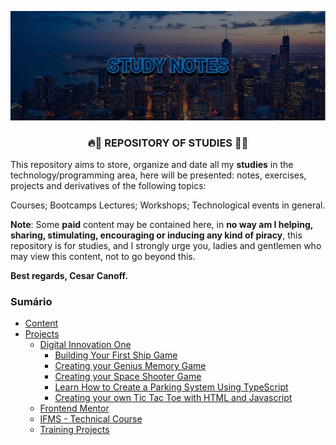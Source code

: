 ![HeroBanner]('./../images/HeroBanner.png)

<div align="center">
  <h3>🔥📘 REPOSITORY OF STUDIES 📘🔥</h3>
</div>

This repository aims to store, organize and date all my **studies** in the technology/programming area, here will be presented: notes, exercises, projects and derivatives of the following topics:

Courses;
Bootcamps
Lectures;
Workshops;
Technological events in general.

**Note**: Some **paid** content may be contained here, in **no way am I helping, sharing, stimulating, encouraging or inducing any kind of piracy**, this repository is for studies, and I strongly urge you, ladies and gentlemen who may view this content, not to go beyond this.

**Best regards, Cesar Canoff.**

### Sumário
- <a href="./content">Content</a>
- <a href="./projects">Projects</a>
  - <a href="./projects/digital-innovation-one">Digital Innovation One</a>
    - <a href="./projects/digital-innovation-one/building-your-first-ship-game">Building Your First Ship Game</a>
    - <a href="./projects/digital-innovation-one/creating-your-genius-memory-game">Creating your Genius Memory Game</a>
    - <a href="./projects/digital-innovation-one/creating-your-space-shooter-game">Creating your Space Shooter Game</a>
    - <a href="./projects/digital-innovation-one/learn-how-to-create-a-parking-system-using-typescript">Learn How to Create a Parking System Using TypeScript</a>
    - <a href="./projects/digital-innovation-one/creating-your-own-tic-tac-toe-with-html-and-javascript">Creating your own Tic Tac Toe with HTML and Javascript</a>
  - <a href="./projects//frontend-mentor">Frontend Mentor</a>
  - <a href="./projects/ifms-technical-course">IFMS - Technical Course</a>
   - <a href="./projects/training-projects">Training Projects</a>